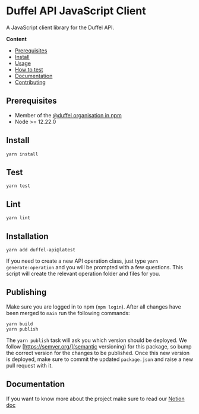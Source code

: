 # Duffel API JavaScript Client

A JavaScript client library for the Duffel API.

**Content**

- [Prerequisites](##prerequisites)
- [Install](##install)
- [Usage](##usage)
- [How to test](##test)
- [Documentation](##documentation)
- [Contributing](##contributing)

## Prerequisites

- Member of the [@duffel organisation in npm](https://www.npmjs.com/org/duffel)
- Node >= 12.22.0

## Install
```
yarn install
```

## Test
```
yarn test
```

## Lint
```
yarn lint
```

## Installation

```
yarn add duffel-api@latest
```

If you need to create a new API operation class, just type `yarn generate:operation` and you will be prompted with a few questions. This script will create the relevant operation folder and files for you.

## Publishing

Make sure you are logged in to npm (`npm login`). After all changes have been merged to `main` run the following commands:
```
yarn build
yarn publish
```

The `yarn publish` task will ask you which version should be deployed. We follow [https://semver.org/](semantic versioning) for this package, so bump the correct version for the changes to be published. Once this new version is deployed, make sure to commit the updated `package.json` and raise a new pull request with it.

## Documentation

If you want to know more about the project make sure to read our [Notion doc](https://www.notion.so/duffel/JS-Client-Library-Guides-c168653f674f4d768f08e8ba392702e5)
